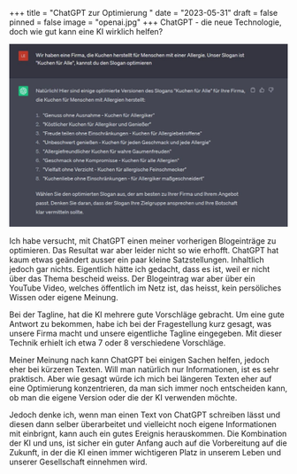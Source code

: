 +++
title = "ChatGPT zur Optimierung "
date = "2023-05-31"
draft = false
pinned = false
image = "openai.jpg"
+++
C﻿hatGPT - die neue Technologie, doch wie gut kann eine KI wirklich helfen?

![](chatgpt.jpg)

I﻿ch habe versucht, mit ChatGPT einen meiner vorherigen Blogeinträge zu optimieren. Das Resultat war aber leider nicht so wie erhofft. ChatGPT hat kaum etwas geändert ausser ein paar kleine Satzstellungen. Inhaltlich jedoch gar nichts. Eigentlich hätte ich gedacht, dass es ist, weil er nicht über das Thema bescheid weiss. Der Blogeintrag war aber über ein YouTube Video, welches öffentlich im Netz ist, das heisst, kein persöliches Wissen oder eigene Meinung.

B﻿ei der Tagline, hat die KI mehrere gute Vorschläge gebracht. Um eine gute Antwort zu bekommen, habe ich bei der Fragestellung kurz gesagt, was unsere Firma macht und unsere eigentliche Tagline eingegeben. Mit dieser Technik erhielt ich etwa 7 oder 8 verschiedene Vorschläge. 

M﻿einer Meinung nach kann ChatGPT bei einigen Sachen helfen, jedoch eher bei kürzeren Texten. Will man natürlich nur Informationen, ist es sehr praktisch. Aber wie gesagt würde ich mich bei längeren Texten eher auf eine Optimierung konzentrieren, da man sich immer noch entscheiden kann, ob man die eigene Version oder die der KI verwenden möchte.

J﻿edoch denke ich, wenn man einen Text von ChatGPT schreiben lässt und diesen dann selber überarbeitet und vielleicht noch eigene Informationen mit einbrignt, kann auch ein gutes Ereignis herauskommen. Die Kombination der KI und uns, ist sicher ein guter Anfang auch auf die Vorbereitung auf die Zukunft, in der die KI einen immer wichtigeren Platz in unserem Leben und unserer Gesellschaft einnehmen wird.